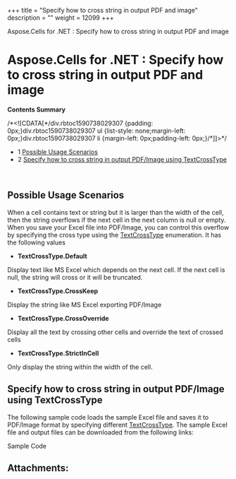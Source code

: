 +++
title = "Specify how to cross string in output PDF and image" 
description = "" 
weight = 12099 
+++

Aspose.Cells for .NET : Specify how to cross string in output PDF and image  

# Aspose.Cells for .NET : Specify how to cross string in output PDF and image


**Contents Summary**

/\*<!\[CDATA\[\*/div.rbtoc1590738029307 {padding: 0px;}div.rbtoc1590738029307 ul {list-style: none;margin-left: 0px;}div.rbtoc1590738029307 li {margin-left: 0px;padding-left: 0px;}/\*\]\]>\*/

*   1 [Possible Usage Scenarios](#SpecifyhowtocrossstringinoutputPDFandimage-PossibleUsageScenarios)
*   2 [Specify how to cross string in output PDF/Image using TextCrossType](#SpecifyhowtocrossstringinoutputPDFandimage-SpecifyhowtocrossstringinoutputPDF/ImageusingTextCrossType)

 

## Possible Usage Scenarios

When a cell contains text or string but it is larger than the width of the cell, then the string overflows if the next cell in the next column is null or empty. When you save your Excel file into PDF/Image, you can control this overflow by specifying the cross type using the [TextCrossType](https://apireference.aspose.com/net/cells/aspose.cells/textcrosstype) enumeration. It has the following values

*   **TextCrossType.Default**

Display text like MS Excel which depends on the next cell. If the next cell is null, the string will cross or it will be truncated.

*   **TextCrossType.CrossKeep**

Display the string like MS Excel exporting PDF/Image

*   **TextCrossType.CrossOverride**

Display all the text by crossing other cells and override the text of crossed cells

*   **TextCrossType.StrictInCell**

Only display the string within the width of the cell.

## Specify how to cross string in output PDF/Image using TextCrossType

The following sample code loads the sample Excel file and saves it to PDF/Image format by specifying different [TextCrossType](https://apireference.aspose.com/net/cells/aspose.cells/textcrosstype). The sample Excel file and output files can be downloaded from the following links:




Sample Code

## Attachments:


